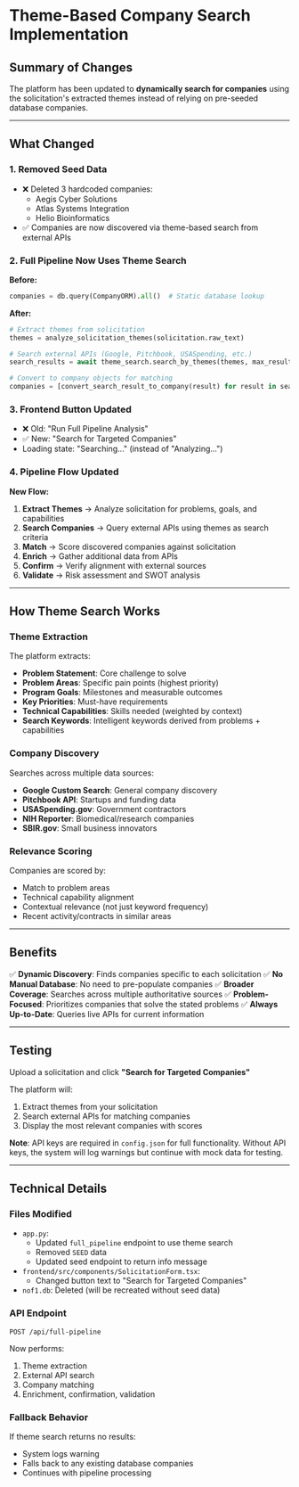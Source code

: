 # Theme-Based Company Search Implementation

## Summary of Changes

The platform has been updated to **dynamically search for companies** using the solicitation's extracted themes instead of relying on pre-seeded database companies.

---

## What Changed

### 1. **Removed Seed Data**
- ❌ Deleted 3 hardcoded companies:
  - Aegis Cyber Solutions
  - Atlas Systems Integration  
  - Helio Bioinformatics
- ✅ Companies are now discovered via theme-based search from external APIs

### 2. **Full Pipeline Now Uses Theme Search**
**Before:**
```python
companies = db.query(CompanyORM).all()  # Static database lookup
```

**After:**
```python
# Extract themes from solicitation
themes = analyze_solicitation_themes(solicitation.raw_text)

# Search external APIs (Google, Pitchbook, USASpending, etc.)
search_results = await theme_search.search_by_themes(themes, max_results=top_k * 3)

# Convert to company objects for matching
companies = [convert_search_result_to_company(result) for result in search_results]
```

### 3. **Frontend Button Updated**
- ❌ Old: "Run Full Pipeline Analysis"
- ✅ New: "Search for Targeted Companies"
- Loading state: "Searching..." (instead of "Analyzing...")

### 4. **Pipeline Flow Updated**
**New Flow:**
1. **Extract Themes** → Analyze solicitation for problems, goals, and capabilities
2. **Search Companies** → Query external APIs using themes as search criteria
3. **Match** → Score discovered companies against solicitation
4. **Enrich** → Gather additional data from APIs
5. **Confirm** → Verify alignment with external sources
6. **Validate** → Risk assessment and SWOT analysis

---

## How Theme Search Works

### Theme Extraction
The platform extracts:
- **Problem Statement**: Core challenge to solve
- **Problem Areas**: Specific pain points (highest priority)
- **Program Goals**: Milestones and measurable outcomes
- **Key Priorities**: Must-have requirements
- **Technical Capabilities**: Skills needed (weighted by context)
- **Search Keywords**: Intelligent keywords derived from problems + capabilities

### Company Discovery
Searches across multiple data sources:
- **Google Custom Search**: General company discovery
- **Pitchbook API**: Startups and funding data
- **USASpending.gov**: Government contractors
- **NIH Reporter**: Biomedical/research companies
- **SBIR.gov**: Small business innovators

### Relevance Scoring
Companies are scored by:
- Match to problem areas
- Technical capability alignment
- Contextual relevance (not just keyword frequency)
- Recent activity/contracts in similar areas

---

## Benefits

✅ **Dynamic Discovery**: Finds companies specific to each solicitation
✅ **No Manual Database**: No need to pre-populate companies
✅ **Broader Coverage**: Searches across multiple authoritative sources
✅ **Problem-Focused**: Prioritizes companies that solve the stated problems
✅ **Always Up-to-Date**: Queries live APIs for current information

---

## Testing

Upload a solicitation and click **"Search for Targeted Companies"**

The platform will:
1. Extract themes from your solicitation
2. Search external APIs for matching companies
3. Display the most relevant companies with scores

**Note**: API keys are required in `config.json` for full functionality. Without API keys, the system will log warnings but continue with mock data for testing.

---

## Technical Details

### Files Modified
- `app.py`: 
  - Updated `full_pipeline` endpoint to use theme search
  - Removed `SEED` data
  - Updated seed endpoint to return info message
- `frontend/src/components/SolicitationForm.tsx`:
  - Changed button text to "Search for Targeted Companies"
- `nof1.db`: Deleted (will be recreated without seed data)

### API Endpoint
```
POST /api/full-pipeline
```
Now performs:
1. Theme extraction
2. External API search
3. Company matching
4. Enrichment, confirmation, validation

### Fallback Behavior
If theme search returns no results:
- System logs warning
- Falls back to any existing database companies
- Continues with pipeline processing

